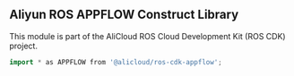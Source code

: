 ## Aliyun ROS APPFLOW Construct Library

This module is part of the AliCloud ROS Cloud Development Kit (ROS CDK) project.

```go
import * as APPFLOW from '@alicloud/ros-cdk-appflow';
```
